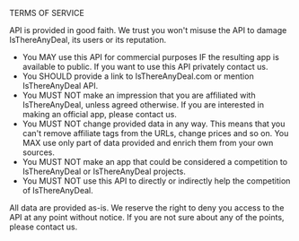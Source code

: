 TERMS OF SERVICE

API is provided in good faith. We trust you won't misuse the API to damage IsThereAnyDeal, its users or its reputation.

- You MAY use this API for commercial purposes IF the resulting app is available to public. If you want to use this API privately contact us.
- You SHOULD provide a link to IsThereAnyDeal.com or mention IsThereAnyDeal API.
- You MUST NOT make an impression that you are affiliated with IsThereAnyDeal, unless agreed otherwise. If you are interested in making an official app, please contact us.
- You MUST NOT change provided data in any way. This means that you can't remove affiliate tags from the URLs, change prices and so on. You MAX use only part of data provided and enrich them from your own sources.
- You MUST NOT make an app that could be considered a competition to IsThereAnyDeal or IsThereAnyDeal projects.
- You MUST NOT use this API to directly or indirectly help the competition of IsThereAnyDeal.

All data are provided as-is. We reserve the right to deny you access to the API at any point without notice. If you are not sure about any of the points, please contact us.
